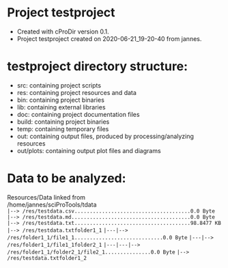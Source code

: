# Project testproject
-    Created with cProDir version 0.1.
-    Project testproject created on 2020-06-21_19-20-40 from jannes.

# testproject directory structure:
-   src: containing project scripts
-   res: containing project resources and data
-   bin: containing project binaries
-   lib: containing external libraries
-   doc: containing project documentation files
-   build: containing project binaries
-   temp: containing temporary files
-   out: containing output files, produced by processing/analyzing resources
-   out/plots: containing output plot files and diagrams

# Data to be analyzed:
Resources/Data linked from<br>
/home/jannes/sciProTools/tdata<br>
``|--> /res/testdata.csv......................................0.0 Byte``
``|--> /res/testdata.md.......................................0.0 Byte``
``|--> /res/testdata.txt......................................98.8477 KB``
``|--> /res/testdata.txtfolder1_1``
``|---|--> /res/folder1_1/file1_1.............................0.0 Byte``
``|---|--> /res/folder1_1/file1_1folder2_1``
``|---|---|--> /res/folder1_1/folder2_1/file2_1...............0.0 Byte``
``|--> /res/testdata.txtfolder1_2``
